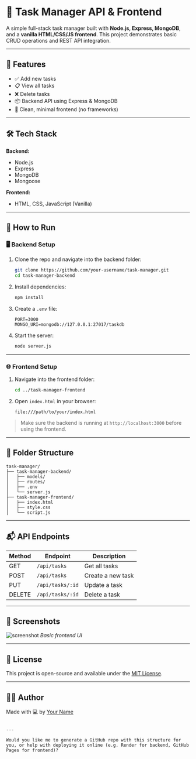 
# 📝 Task Manager API & Frontend

A simple full-stack task manager built with **Node.js, Express, MongoDB**, and a **vanilla HTML/CSS/JS frontend**. This project demonstrates basic CRUD operations and REST API integration.

---

## 🚀 Features

- ✅ Add new tasks
- 📋 View all tasks
- ❌ Delete tasks
- 📦 Backend API using Express & MongoDB
- 🧼 Clean, minimal frontend (no frameworks)

---

## 🛠️ Tech Stack

**Backend:**
- Node.js
- Express
- MongoDB
- Mongoose

**Frontend:**
- HTML, CSS, JavaScript (Vanilla)

---

## 🧪 How to Run

### 🖥 Backend Setup

1. Clone the repo and navigate into the backend folder:
   ```bash
   git clone https://github.com/your-username/task-manager.git
   cd task-manager-backend


2. Install dependencies:

   ```bash
   npm install
   ```

3. Create a `.env` file:

   ```env
   PORT=3000
   MONGO_URI=mongodb://127.0.0.1:27017/taskdb
   ```

4. Start the server:

   ```bash
   node server.js
   ```

---

### 🌐 Frontend Setup

1. Navigate into the frontend folder:

   ```bash
   cd ../task-manager-frontend
   ```

2. Open `index.html` in your browser:

   ```
   file:///path/to/your/index.html
   ```

> Make sure the backend is running at `http://localhost:3000` before using the frontend.

---

## 📂 Folder Structure

```
task-manager/
├── task-manager-backend/
│   ├── models/
│   ├── routes/
│   ├── .env
│   └── server.js
├── task-manager-frontend/
│   ├── index.html
│   ├── style.css
│   └── script.js
```

---

## 📬 API Endpoints

| Method | Endpoint         | Description       |
| ------ | ---------------- | ----------------- |
| GET    | `/api/tasks`     | Get all tasks     |
| POST   | `/api/tasks`     | Create a new task |
| PUT    | `/api/tasks/:id` | Update a task     |
| DELETE | `/api/tasks/:id` | Delete a task     |

---

## 📸 Screenshots

![screenshot](https://via.placeholder.com/600x300?text=Frontend+Preview)
*Basic frontend UI*

---

## 📄 License

This project is open-source and available under the [MIT License](LICENSE).

---

## 🙋‍♂️ Author

Made with 💻 by [Your Name](https://github.com/your-username)

```

---

Would you like me to generate a GitHub repo with this structure for you, or help with deploying it online (e.g. Render for backend, GitHub Pages for frontend)?
```
